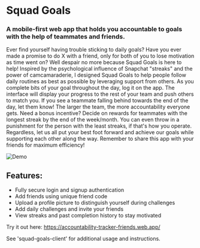 # Squad Goals
### A mobile-first web app that holds you accountable to goals with the help of teammates and friends.

Ever find yourself having trouble sticking to daily goals? Have you ever made a promise to do X with a friend, only for both of you to lose motivation as time went on? Well despair no more because Squad Goals is here to help! Inspired by the psychological influence of Snapchat "streaks" and the power of camcamaraderie, I designed Squad Goals to help people follow daily routines as best as possible by leveraging support from others. As you complete bits of your goal throughout the day, log it on the app. The interface will display your progress to the rest of your team and push others to match you. If you see a teammate falling behind towards the end of the day, let them know! The larger the team, the more accountability everyone gets. Need a bonus incentive? Decide on rewards for teammates with the longest streak by the end of the week/month. You can even throw in a punishment for the person with the least streaks, if that's how you operate. Regardless, let us all put your best foot forward and achieve our goals while supporting each other along the way. Remember to share this app with your friends for maximum efficiency!

![Demo](https://imgur.com/gallery/neyauw0)

## Features:
- Fully secure login and signup authentication
- Add friends using unique friend code
- Upload a profile picture to distinguish yourself during challenges
- Add daily challenges and invite your friends
- View streaks and past completion history to stay motivated

Try it out here: https://accountability-tracker-friends.web.app/

See 'squad-goals-client' for additional usage and instructions.
